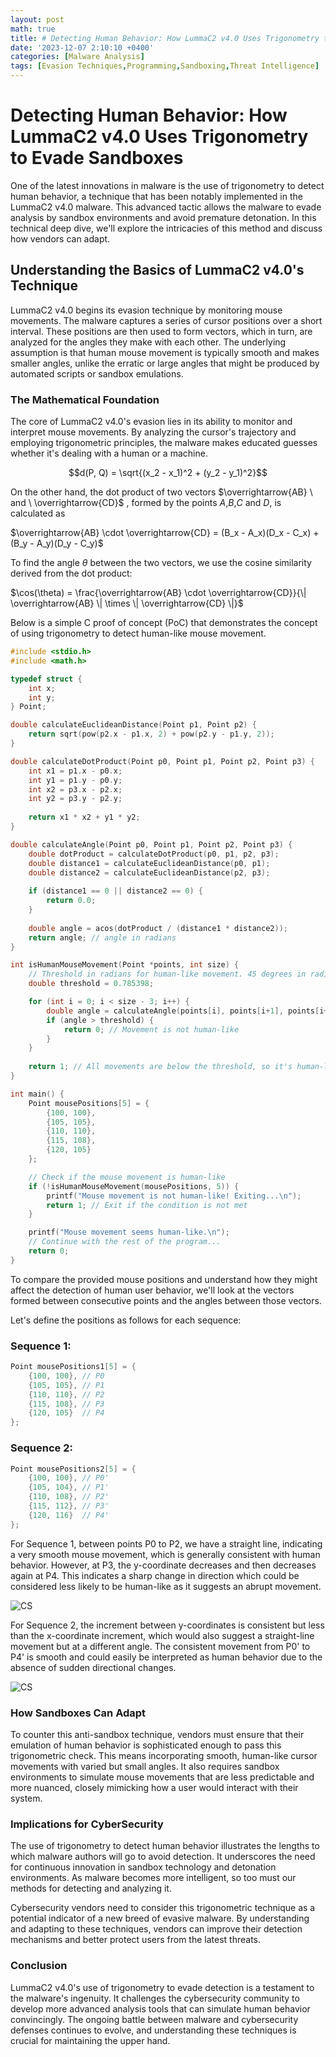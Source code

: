 ```yaml
---
layout: post
math: true
title: # Detecting Human Behavior: How LummaC2 v4.0 Uses Trigonometry to Evade Sandboxes
date: '2023-12-07 2:10:10 +0400'
categories: [Malware Analysis]
tags: [Evasion Techniques,Programming,Sandboxing,Threat Intelligence]
---
```

# Detecting Human Behavior: How LummaC2 v4.0 Uses Trigonometry to Evade Sandboxes

One of the latest innovations in malware is the use of trigonometry to detect human behavior, a technique that has been notably implemented in the LummaC2 v4.0 malware. This advanced tactic allows the malware to evade analysis by sandbox environments and avoid premature detonation. In this technical deep dive, we'll explore the intricacies of this method and discuss how vendors can adapt.

## Understanding the Basics of LummaC2 v4.0's Technique

LummaC2 v4.0 begins its evasion technique by monitoring mouse movements. The malware captures a series of cursor positions over a short interval. These positions are then used to form vectors, which in turn, are analyzed for the angles they make with each other. The underlying assumption is that human mouse movement is typically smooth and makes smaller angles, unlike the erratic or large angles that might be produced by automated scripts or sandbox emulations.

### The Mathematical Foundation

The core of LummaC2 v4.0's evasion lies in its ability to monitor and interpret mouse movements. By analyzing the cursor's trajectory and employing trigonometric principles, the malware makes educated guesses whether it's dealing with a human or a machine.

$$d(P, Q) = \sqrt{(x_2 - x_1)^2 + (y_2 - y_1)^2}$$

On the other hand, the dot product of two vectors $\overrightarrow{AB} \ and \ \overrightarrow{CD}$ , formed by the points ${A}$,${B}$,${C}$ and ${D}$, is calculated as

$\overrightarrow{AB} \cdot \overrightarrow{CD} = (B_x - A_x)(D_x - C_x) + (B_y - A_y)(D_y - C_y)$

To find the angle $\theta$ between the two vectors, we use the cosine similarity derived from the dot product:

$\cos(\theta) = \frac{\overrightarrow{AB} \cdot \overrightarrow{CD}}{\| \overrightarrow{AB} \| \times \| \overrightarrow{CD} \|}$

Below is a simple C proof of concept (PoC) that demonstrates the concept of using trigonometry to detect human-like mouse movement.

```c
#include <stdio.h>
#include <math.h>

typedef struct {
    int x;
    int y;
} Point;

double calculateEuclideanDistance(Point p1, Point p2) {
    return sqrt(pow(p2.x - p1.x, 2) + pow(p2.y - p1.y, 2));
}

double calculateDotProduct(Point p0, Point p1, Point p2, Point p3) {
    int x1 = p1.x - p0.x;
    int y1 = p1.y - p0.y;
    int x2 = p3.x - p2.x;
    int y2 = p3.y - p2.y;
    
    return x1 * x2 + y1 * y2;
}

double calculateAngle(Point p0, Point p1, Point p2, Point p3) {
    double dotProduct = calculateDotProduct(p0, p1, p2, p3);
    double distance1 = calculateEuclideanDistance(p0, p1);
    double distance2 = calculateEuclideanDistance(p2, p3);
    
    if (distance1 == 0 || distance2 == 0) {
        return 0.0;
    }
    
    double angle = acos(dotProduct / (distance1 * distance2));
    return angle; // angle in radians
}

int isHumanMouseMovement(Point *points, int size) {
    // Threshold in radians for human-like movement. 45 degrees in radians is approx 0.785398.
    double threshold = 0.785398; 

    for (int i = 0; i < size - 3; i++) {
        double angle = calculateAngle(points[i], points[i+1], points[i+2], points[i+3]);
        if (angle > threshold) {
            return 0; // Movement is not human-like
        }
    }
    
    return 1; // All movements are below the threshold, so it's human-like
}

int main() {
    Point mousePositions[5] = {
        {100, 100},
        {105, 105},
        {110, 110},
        {115, 108},
        {120, 105}
    };

    // Check if the mouse movement is human-like
    if (!isHumanMouseMovement(mousePositions, 5)) {
        printf("Mouse movement is not human-like! Exiting...\n");
        return 1; // Exit if the condition is not met
    }

    printf("Mouse movement seems human-like.\n");
    // Continue with the rest of the program...
    return 0;
}
```
To compare the provided mouse positions and understand how they might affect the detection of human user behavior, we'll look at the vectors formed between consecutive points and the angles between those vectors.

Let's define the positions as follows for each sequence:

### Sequence 1:

```c
Point mousePositions1[5] = {
    {100, 100}, // P0
    {105, 105}, // P1
    {110, 110}, // P2
    {115, 108}, // P3
    {120, 105}  // P4
};
```
### Sequence 2:

```c
Point mousePositions2[5] = {
    {100, 100}, // P0'
    {105, 104}, // P1'
    {110, 108}, // P2'
    {115, 112}, // P3'
    {120, 116}  // P4'
};
```
For Sequence 1, between points P0 to P2, we have a straight line, indicating a very smooth mouse movement, which is generally consistent with human behavior. However, at P3, the y-coordinate decreases and then decreases again at P4. This indicates a sharp change in direction which could be considered less likely to be human-like as it suggests an abrupt movement.

![CS](/assets/6.png)

For Sequence 2, the increment between y-coordinates is consistent but less than the x-coordinate increment, which would also suggest a straight-line movement but at a different angle. The consistent movement from P0' to P4' is smooth and could easily be interpreted as human behavior due to the absence of sudden directional changes.

![CS](/assets/5.png)

### How Sandboxes Can Adapt

To counter this anti-sandbox technique, vendors must ensure that their emulation of human behavior is sophisticated enough to pass this trigonometric check. This means incorporating smooth, human-like cursor movements with varied but small angles. It also requires sandbox environments to simulate mouse movements that are less predictable and more nuanced, closely mimicking how a user would interact with their system.

### Implications for CyberSecurity

The use of trigonometry to detect human behavior illustrates the lengths to which malware authors will go to avoid detection. It underscores the need for continuous innovation in sandbox technology and detonation environments. As malware becomes more intelligent, so too must our methods for detecting and analyzing it.

Cybersecurity vendors need to consider this trigonometric technique as a potential indicator of a new breed of evasive malware. By understanding and adapting to these techniques, vendors can improve their detection mechanisms and better protect users from the latest threats.

### Conclusion

LummaC2 v4.0's use of trigonometry to evade detection is a testament to the malware's ingenuity. It challenges the cybersecurity community to develop more advanced analysis tools that can simulate human behavior convincingly. The ongoing battle between malware and cybersecurity defenses continues to evolve, and understanding these techniques is crucial for maintaining the upper hand.
